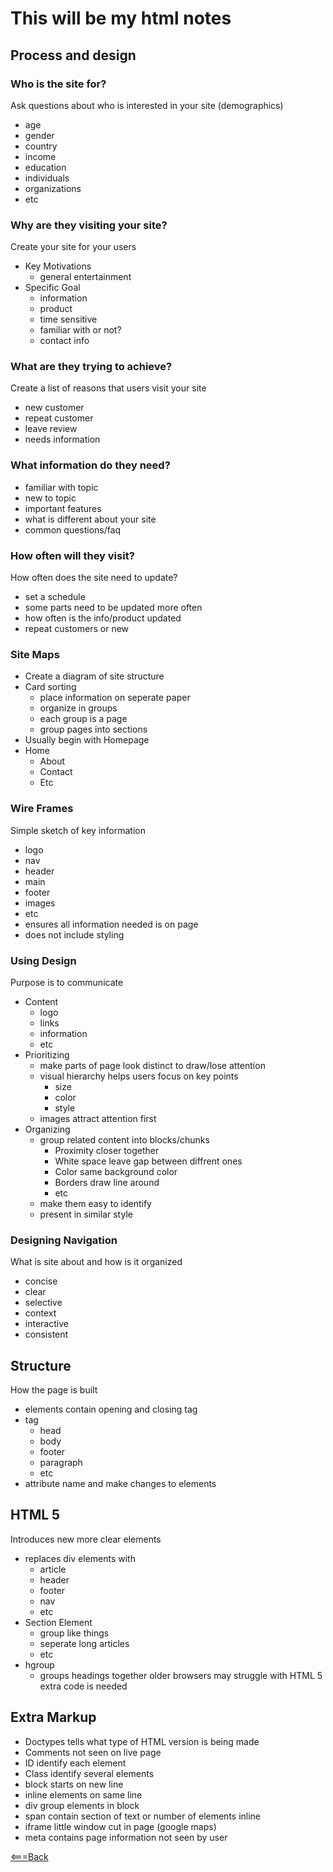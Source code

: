 # This will be my html notes

## Process and design
### Who is the site for?
Ask questions about who is interested in your site (demographics)
 - age
 - gender
 - country
 - income
 - education
 - individuals
 - organizations
 - etc

### Why are they visiting your site?
Create your site for your users
 - Key Motivations
   - general entertainment
 - Specific Goal
   - information
   - product
   - time sensitive
   - familiar with or not?
   - contact info

### What are they trying to achieve?
Create a list of reasons that users visit your site
 - new customer
 - repeat customer
 - leave review
 - needs information

### What information do they need?
 - familiar with topic
 - new to topic
 - important features
 - what is different about your site
 - common questions/faq

### How often will they visit?
How often does the site need to update?
 - set a schedule
 - some parts need to be updated more often
 - how often is the info/product updated
 - repeat customers or new
 
### Site Maps
 - Create a diagram of site structure
 - Card sorting
   - place information on seperate paper
   - organize in groups
   - each group is a page
   - group pages into sections
 - Usually begin with Homepage
  - Home
    - About
    - Contact
    - Etc
### Wire Frames
  Simple sketch of key information
   - logo
   - nav
   - header
   - main
   - footer
   - images
   - etc
 - ensures all information needed is on page
 - does not include styling
 ### Using Design
 Purpose is to communicate
   - Content
     - logo
     - links
     - information
     - etc
   - Prioritizing
     - make parts of page look distinct to draw/lose attention
     - visual hierarchy helps users focus on key points
       - size
       - color
       - style
     - images attract attention first
   - Organizing
     - group related content into blocks/chunks
       - Proximity closer together
       - White space leave gap between diffrent ones
       - Color same background color
       - Borders draw line around
       - etc
     - make them easy to identify
     - present in similar style 

### Designing Navigation
What is site about and how is it organized
  - concise
  - clear
  - selective
  - context
  - interactive
  - consistent
     
## Structure
How the page is built
 - elements contain opening and closing tag
 - tag
   - head
   - body
   - footer
   - paragraph
   - etc
 - attribute name and make changes to elements

## HTML 5
Introduces new more clear elements
  - replaces div elements with
    - article
    - header
    - footer
    - nav
    - etc
  - Section Element
    - group like things
    - seperate long articles
    - etc
  - hgroup
    - groups headings together
older browsers may struggle with HTML 5 extra code is needed

## Extra Markup
 - Doctypes tells what type of HTML version is being made
 - Comments not seen on live page
 - ID identify each element
 - Class identify several elements
 - block starts on new line
 - inline elements on same line
 - div group elements in block
 - span contain section of text or number of elements inline
 - iframe little window cut in page (google maps)
 - meta contains page information not seen by user


 [<===Back](README.md)